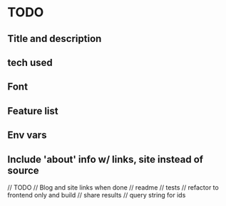 # TODO

## Title and description
## tech used
## Font
## Feature list
## Env vars

## Include 'about' info w/ links, site instead of source

// TODO
// Blog and site links when done
// readme
// tests
// refactor to frontend only and build
// share results
    // query string for ids
